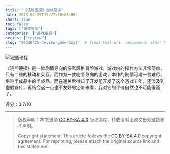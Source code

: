 ```yaml
---
title: "《浣熊硬探》游戏简评"
date: 2023-04-25T15:27:30+08:00
short: true
toc: false
tags: ["游戏鉴赏"]
categories: ["游戏鉴赏"]
series: ["review"]
slug: "20230425-review-game-hxyt"  # final real url, recommend: start by date, follow lower case words with hyphen splitter. E.g., `20230316-text-title`
---
```


![浣熊硬探](/img/posts/20230425-hxyt.jpg "浣熊硬探")

《浣熊硬探》是一款剧情导向的像素风格冒险游戏，游戏内的操作方法非常简单，只有二维的移动和交互。而作为一款剧情导向的游戏，本作的剧情可谓一言难尽，堪称半成品中的半成品。而在通关后得知了开发组开发了这个游戏五年，还涉及到虚假宣传，再结合这一点也不友好的定价来看，我对它的评价自然也不可能很高了。

评分：3.7/10

---

> 版权声明：本文遵循 [CC BY-SA 4.0](https://creativecommons.org/licenses/by-sa/4.0/deed.zh) 版权协议，转载请附上原文出处链接和本声明。
>
> Copyright statement: This article follows the [CC BY-SA 4.0](https://creativecommons.org/licenses/by-sa/4.0/deed.en) copyright agreement. For reprinting, please attach the original source link and this statement.
